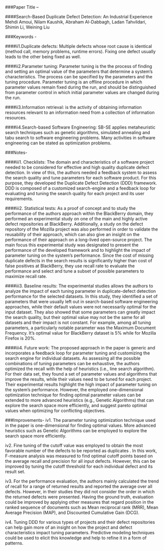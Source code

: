 ###Paper Title – 

####Search-Based Duplicate Defect Detection: An Industrial Experience
Mehdi Amoui, Nilam Kaushik, Abraham Al-Dabbagh, Ladan Tahvildari, Shimin Li, Weining Liu

###Keywords - 

####ii1.Duplicate defects: 
Multiple defects whose root cause is identical (method call, memory problems, runtime errors). Fixing one defect usually leads to the other being fixed as well.
 
####ii2.Parameter tuning: 
Parameter tuning is the the process of finding and setting an optimal value of the parameters that determine a system’s characteristics. The process can be  specified by the parameters and the tuning procedure. Parameter tuning is an offline procedure in which parameter values remain fixed during the run, and should be distinguished from parameter control in which initial parameter values are changed during the run.

####ii3.Information retrieval: 
is the activity of obtaining information resources relevant to an information need from a collection of information resources.

####ii4.Search-based Software Engineering: 
SB-SE applies metaheuristic search techniques such as genetic algorithms, simulated annealing and tabu search to software engineering problems. Many activities in software engineering can be stated as optimization problems.

###Notes-  

####iii1. Checklists: 
The domain and characteristics of a software project needed to be considered for effective and high quality duplicate defect detection. In view of this, the authors needed a feedback system to assess the search quality and tune parameters for each software product. For this purpose, they developed the Duplicate Defect Detection (DDD) framework. DDD is composed of a customized search-engine and a feedback loop for evaluating and tuning the search quality for each project and its user requirements.

####iii2. Statistical tests: 
As a proof of concept and to study the performance of the authors approach within the BlackBerry domain, they performed an experimental study on one of the main and highly active defect repositories at BlackBerry. Additionally, a study on the defect repository of the Mozilla project was also performed in order to validate the reusability of their approach, which can also give an insight on the performance of their approach on a long-lived open-source project. The main focus this experimental study was designated to present the performance of the developed framework and to highlight the impact of parameter tuning on the system’s performance. Since the cost of missing duplicate defects in the search results is significantly higher than cost of false positives at BlackBerry, they use recall rate to evaluate the performance and select and tune a subset of possible parameters to maximize recall rate. 

####iii3. Baseline results: 
The experimental studies allows the authors to analyze the impact of each tuning parameter in duplicate-defect detection performance for the selected datasets. In this study, they identified a set of parameters that were usually left out in search-based software engineering approaches, while their default values were not necessarily optimal for the input dataset. They also showed that some parameters can greatly impact the search quality, but their optimal value may not be the same for all datasets and their impact is not constant. For example, among all tuning parameters, a particularly notable parameter was the Maximum Document Frequency. It’s optimal value for BlackBerry dataset is 5% while for Mozilla Firefox is 20%.


####iii4. Future work: 
The proposed approach in the paper is generic and incorporates a feedback loop for parameter tuning and customizing the search engine for individual datasets. As assessing all the possible combinations of tuning parameters can be exhaustive, the authors optimized the recall with the help of heuristics (i.e., line search algorithm). For their data set, they found a set of parameter values and algorithms that improve the results, while their values need to be tuned for each project. Their experimental results highlight the high impact of parameter tuning on the system’s performance. However, the employed one-dimensional optimization technique for finding optimal parameter values can be extended to more advanced heuristics (e.g., Genetic Algorithms) that can explore the search space more efficiently, and suggest pareto optimal values when optimizing for conflicting objectives.


###Improvements-
iv1. The parameter tuning optimization technique used in the paper is one-dimensional for finding optimal values. More advanced heuristics such as Genetic Algorithms can be employed to explore the search space more efficiently.

iv2. Fine tuning of the cutoff value was employed to obtain the most favorable number of the defects to be reported as duplicates . In this work, F-measure analysis was measured to find optimal cutoff points based on the average recall and precision for all input defects. However, this can be improved by tuning the cutoff threshold for each individual defect and its result set.

iv3. For the performance evaluation, the authors mainly calculated the trend of recall for a range of returned results and reported the average over all defects. However, in their studies they did not consider the order in which the returned defects were presented. Having the ground truth, evaluation could be improved by applying other measures that regard position in the ranked sequence of documents such as Mean reciprocal rank (MRR), Mean Average Precision (MAP), and Discounted Cumulative Gain (DCG).

iv4. Tuning DDD for various types of projects and their defect repositories can help gain more of an insight on how the project and defect characteristics impact tuning parameters. Predictive modeling techniques could be used to elicit this knowledge and help to refine it in a form of patterns.


